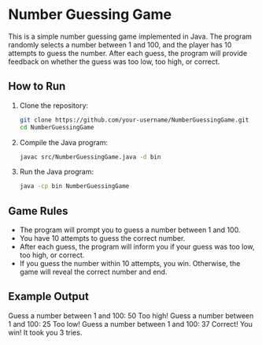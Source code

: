 # Number Guessing Game

This is a simple number guessing game implemented in Java. The program randomly selects a number between 1 and 100, and the player has 10 attempts to guess the number. After each guess, the program will provide feedback on whether the guess was too low, too high, or correct.

## How to Run

1. Clone the repository:
    ```bash
    git clone https://github.com/your-username/NumberGuessingGame.git
    cd NumberGuessingGame
    ```

2. Compile the Java program:
    ```bash
    javac src/NumberGuessingGame.java -d bin
    ```

3. Run the Java program:
    ```bash
    java -cp bin NumberGuessingGame
    ```

## Game Rules

- The program will prompt you to guess a number between 1 and 100.
- You have 10 attempts to guess the correct number.
- After each guess, the program will inform you if your guess was too low, too high, or correct.
- If you guess the number within 10 attempts, you win. Otherwise, the game will reveal the correct number and end.

## Example Output
Guess a number between 1 and 100:
50
Too high!
Guess a number between 1 and 100:
25
Too low!
Guess a number between 1 and 100:
37
Correct! You win! It took you 3 tries.
